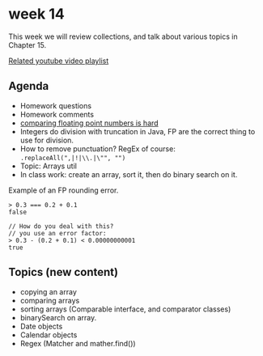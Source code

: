 # week 14

This week we will review collections, and talk about various topics in Chapter 15.

[Related youtube video playlist](https://www.youtube.com/playlist?list=PLWRvoIK5KFymKqKUPLkLySoZno9cUACHq)

## Agenda

 - Homework questions
 - Homework comments
  - [comparing floating point numbers is hard](https://www.youtube.com/watch?v=PZRI1IfStY0)
  - Integers do division with truncation in Java, FP are the correct thing to use for division.
  - How to remove punctuation? RegEx of course: ```.replaceAll(",|!|\\.|\"", "")```
 - Topic: Arrays util
 - In class work: create an array, sort it, then do binary search on it.


Example of an FP rounding error.
```
> 0.3 === 0.2 + 0.1
false

// How do you deal with this?
// you use an error factor:
> 0.3 - (0.2 + 0.1) < 0.00000000001
true

```


## Topics (new content)

 - copying an array
 - comparing arrays
 - sorting arrays (Comparable interface, and comparator classes)
 - binarySearch on array.
 - Date objects
 - Calendar objects
 - Regex (Matcher and mather.find())
